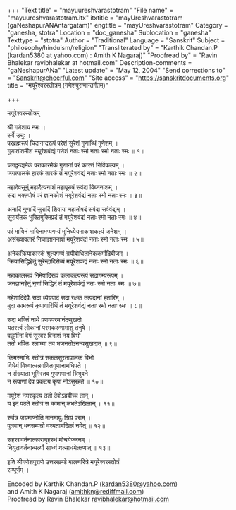 +++
"Text title" = "mayuureshvarastotram"
"File name" = "mayuureshvarastotram.itx"
itxtitle = "mayUreshvarastotram (gaNeshapurANAntargatam)"
engtitle = "mayUreshvarastotram"
Category = "ganesha, stotra"
Location = "doc_ganesha"
Sublocation = "ganesha"
Texttype = "stotra"
Author = "Traditional"
Language = "Sanskrit"
Subject = "philosophy/hinduism/religion"
"Transliterated by" = "Karthik Chandan.P (kardan5380 at yahoo.com) : Amith K Nagaraj)"
"Proofread by" = "Ravin Bhalekar ravibhalekar at hotmail.com"
Description-comments = "gaNeshapurANa"
"Latest update" = "May 12, 2004"
"Send corrections to" = "Sanskrit@cheerful.com"
"Site access" = "https://sanskritdocuments.org"
title = "मयूरेश्वरस्तोत्रम् (गणेशपुराणान्तर्गतम्)"

+++
  
 मयूरेश्वरस्तोत्रम्   
  
श्री गणेशाय नमः ।  
सर्वे उचुः ।  
परब्रह्मरूपं चिदानन्दरूपं परेशं सुरेशं गुणाब्धिं गुणेशम् ।  
गुणातीतमीशं मयूरेशवंद्यं गणेशं नताः स्मो नताः स्मो नताः स्मः ॥ १॥  
  
जगद्वन्द्यमेकं पराकारमेकं गुणानां परं कारणं निर्विकल्पम् ।  
जगत्पालकं हारकं तारकं तं मयूरेशवंद्यं नताः स्मो नताः स्मः ॥ २॥  
  
महादेवसूनुं महादैत्यनाशं महापूरुषं सर्वदा विघ्ननाशम् ।  
सदा भक्तपोषं परं ज्ञानकोशं मयूरेशवंद्यं नताः स्मो नताः स्मः ॥ ३॥  
  
अनादिं गुणादिं सुरादिं शिवाया महातोषदं सर्वदा सर्ववंद्यम् ।  
सुरार्यंतकं भुक्तिमुक्तिप्रदं तं मयूरेशवंद्यं नताः स्मो नताः स्मः ॥ ४॥  
  
परं मायिनं मायिनामप्यगम्यं मुनिध्येयमाकाशकल्पं जनेशम् ।  
असंख्यावतारं निजाज्ञाननाशं मयूरेशवंद्यं नताः स्मो नताः स्मः ॥ ५॥  
  
अनेकक्रियाकारकं श्रुत्यगम्यं त्रयीबोधितानेककर्मादिबीजम् ।  
क्रियासिद्धिहेतुं सुरेन्द्रादिसेव्यं मयूरेशवंद्यं नताः स्मो नताः स्मः ॥ ६॥  
  
महाकालरूपं निमेषादिरूपं कलाकल्परूपं सदागम्यरूपम् ।  
जनज्ञानहेतुं नृणां सिद्धिदं तं मयूरेशवंद्यं नताः स्मो नताः स्मः ॥ ७॥  
  
महेशादिदेवैः सदा ध्येयपादं सदा रक्षकं तत्पदानां हतारिम् ।  
मुदा कामरूपं कृपावारिधिं तं मयूरेशवंद्यं नताः स्मो नताः स्मः ॥ ८॥  
  
सदा भक्तिं नाथे प्रणयपरमानंदसुखदो  
यतस्त्वं लोकानां परमकरुणामाशु तनुषे ।  
षडूर्मीनां वेगं सुरवर विनाशं नय विभो  
ततो भक्तिः श्लाघ्या तव भजनतोऽनन्यसुखदात् ॥ ९॥  
  
किमस्माभिः स्तोत्रं सकलसुरतापालक विभो  
विधेयं विश्वात्मन्नगणितगुणानामधिपते ।  
न संख्याता भूमिस्तव गुणगणानां त्रिभुवने  
न रूपाणां देव प्रकटय कृपां नोऽसुरहते ॥ १०॥  
  
मयूरेशं नमस्कृत्य ततो देवोऽब्रवीच्च तान् ।  
य इदं पठते स्तोत्रं स कामान् लभतेऽखिलान् ॥ ११॥  
  
सर्वत्र जयमाप्नोति मानमायुः श्रियं पराम् ।  
पुत्रवान् धनसम्पन्नो वश्यतामखिलं नयेत् ॥ १२॥  
  
सहस्रावर्तनात्कारागृहस्थं मोचयेज्जनम् ।  
नियुतावर्तनान्मर्त्यो साध्यं यत्साधयेत्क्षणात् ॥ १३॥  
  
इति श्रीगणेशपुराणे उत्तरखण्डे बालचरित्रे मयूरेश्वरस्तोत्रं  
सम्पूर्णम् ।  
  
Encoded by Karthik Chandan.P (kardan5380@yahoo.com)  
and Amith K Nagaraj (amithkn@rediffmail.com)  
Proofread by Ravin Bhalekar ravibhalekar@hotmail.com  
  
  
